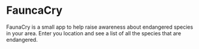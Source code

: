 # FauncaCry

FaunaCry is a small app to help raise awareness about endangered species in your area. Enter you location and see a list of all the species that are endangered.

